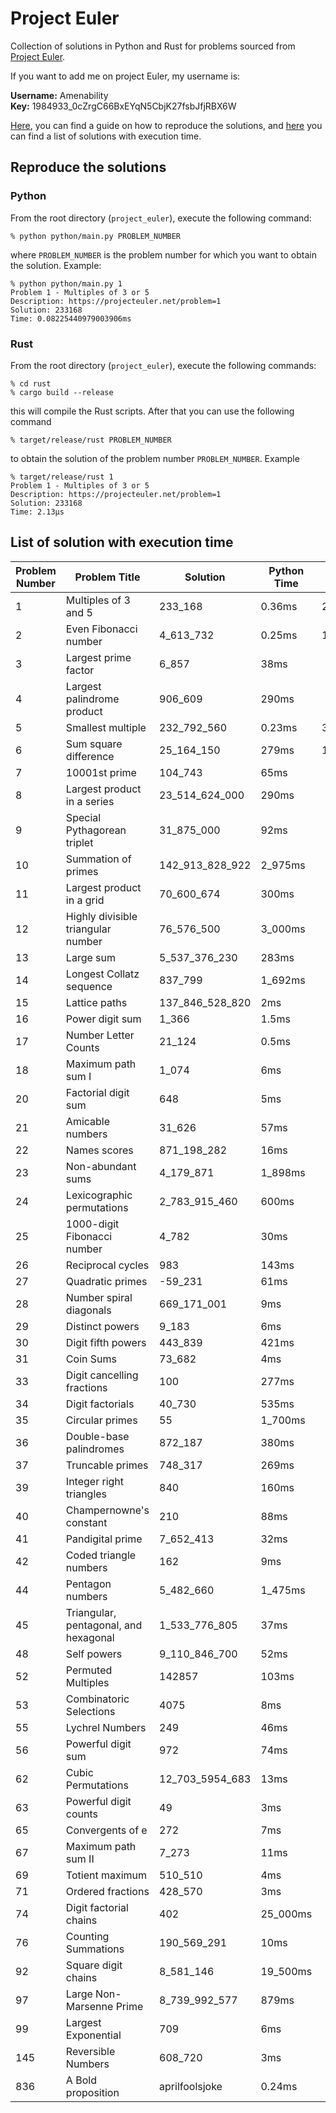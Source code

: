 # Project Euler


Collection of solutions in Python and Rust for problems sourced from [Project Euler](https://projecteuler.net).

If you want to add me on project Euler, my username is:

__Username:__ Amenability  
__Key:__ 1984933_0cZrgC66BxEYqN5CbjK27fsbJfjRBX6W

[Here](#reproduce-the-solutions), you can find a guide on how to reproduce the solutions, 
and [here](#list-of-solution-with-execution-time) you can find a list of solutions with execution time.

## Reproduce the solutions

### Python

From the root directory (`project_euler`), execute the following command:
```shell
% python python/main.py PROBLEM_NUMBER
```
where `PROBLEM_NUMBER` is the problem number for which you want to obtain the solution.
Example:
```shell
% python python/main.py 1
Problem 1 - Multiples of 3 or 5 
Description: https://projecteuler.net/problem=1 
Solution: 233168 
Time: 0.08225440979003906ms
```

### Rust

From the root directory (`project_euler`), execute the following commands:
```shell
% cd rust
% cargo build --release
```
this will compile the Rust scripts.
After that you can use the following command
```shell
% target/release/rust PROBLEM_NUMBER
```
to obtain the solution of the problem number `PROBLEM_NUMBER`.
Example
```shell
% target/release/rust 1
Problem 1 - Multiples of 3 or 5
Description: https://projecteuler.net/problem=1
Solution: 233168
Time: 2.13µs
```

## List of solution with execution time

| Problem Number | Problem Title                         | Solution        | Python Time | Rust Time |
|----------------|---------------------------------------|-----------------|-------------|-----------|
| 1              | Multiples of 3 and 5                  | 233_168         | 0.36ms      | 2.13µs    |
| 2              | Even Fibonacci number                 | 4_613_732       | 0.25ms      | 125ns     |
| 3              | Largest prime factor                  | 6_857           | 38ms        |
| 4              | Largest palindrome product            | 906_609         | 290ms       |
| 5              | Smallest multiple                     | 232_792_560     | 0.23ms      | 334ns     |
| 6              | Sum square difference                 | 25_164_150      | 279ms       | 1.33µs    |
| 7              | 10001st prime                         | 104_743         | 65ms        |
| 8              | Largest product in a series           | 23_514_624_000  | 290ms       |
| 9              | Special Pythagorean triplet           | 31_875_000      | 92ms        |
| 10             | Summation of primes                   | 142_913_828_922 | 2_975ms     |  
| 11             | Largest product in a grid             | 70_600_674      | 300ms       |
| 12             | Highly divisible triangular number    | 76_576_500      | 3_000ms     |
| 13             | Large sum                             | 5_537_376_230   | 283ms       |
| 14             | Longest Collatz sequence              | 837_799         | 1_692ms     |
| 15             | Lattice paths                         | 137_846_528_820 | 2ms         |
| 16             | Power digit sum                       | 1_366           | 1.5ms       |
| 17             | Number Letter Counts                  | 21_124          | 0.5ms       |
| 18             | Maximum path sum I                    | 1_074           | 6ms         |
| 20             | Factorial digit sum                   | 648             | 5ms         |
| 21             | Amicable numbers                      | 31_626          | 57ms        |
| 22             | Names scores                          | 871_198_282     | 16ms        |
| 23             | Non-abundant sums                     | 4_179_871       | 1_898ms     |
| 24             | Lexicographic permutations            | 2_783_915_460   | 600ms       |
| 25             | 1000-digit Fibonacci number           | 4_782           | 30ms        |
| 26             | Reciprocal cycles                     | 983             | 143ms       |
| 27             | Quadratic primes                      | -59_231         | 61ms        |
| 28             | Number spiral diagonals               | 669_171_001     | 9ms         |
| 29             | Distinct powers                       | 9_183           | 6ms         |
| 30             | Digit fifth powers                    | 443_839         | 421ms       |
| 31             | Coin Sums                             | 73_682          | 4ms         |
| 33             | Digit cancelling fractions            | 100             | 277ms       |
| 34             | Digit factorials                      | 40_730          | 535ms       |
| 35             | Circular primes                       | 55              | 1_700ms     |
| 36             | Double-base palindromes               | 872_187         | 380ms       |
| 37             | Truncable primes                      | 748_317         | 269ms       |
| 39             | Integer right triangles               | 840             | 160ms       |
| 40             | Champernowne's constant               | 210             | 88ms        |
| 41             | Pandigital prime                      | 7_652_413       | 32ms        |
| 42             | Coded triangle numbers                | 162             | 9ms         |
| 44             | Pentagon numbers                      | 5_482_660       | 1_475ms     |
| 45             | Triangular, pentagonal, and hexagonal | 1_533_776_805   | 37ms        |
| 48             | Self powers                           | 9_110_846_700   | 52ms        |
| 52             | Permuted Multiples                    | 142857          | 103ms       |
| 53             | Combinatoric Selections               | 4075            | 8ms         |
| 55             | Lychrel Numbers                       | 249             | 46ms        |
| 56             | Powerful digit sum                    | 972             | 74ms        |
| 62             | Cubic Permutations                    | 12_703_5954_683 | 13ms        |
| 63             | Powerful digit counts                 | 49              | 3ms         |
| 65             | Convergents of e                      | 272             | 7ms         |
| 67             | Maximum path sum II                   | 7_273           | 11ms        |
| 69             | Totient maximum                       | 510_510         | 4ms         |
| 71             | Ordered fractions                     | 428_570         | 3ms         |
| 74             | Digit factorial chains                | 402             | 25_000ms    |
| 76             | Counting Summations                   | 190_569_291     | 10ms        |
| 92             | Square digit chains                   | 8_581_146       | 19_500ms    |
| 97             | Large Non-Marsenne Prime              | 8_739_992_577   | 879ms       |
| 99             | Largest Exponential                   | 709             | 6ms         |
| 145            | Reversible Numbers                    | 608_720         | 3ms         |
| 836            | A Bold proposition                    | aprilfoolsjoke  | 0.24ms      |
